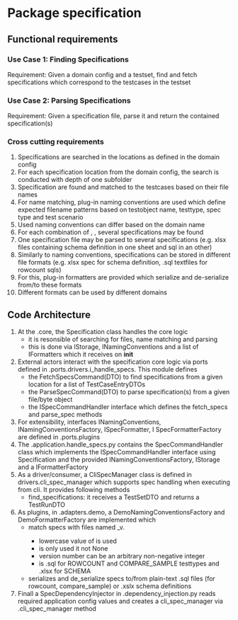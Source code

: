 # Package specification

## Functional requirements

### Use Case 1: Finding Specifications
Requirement: Given a domain config and a testset, find and fetch specifications which correspond to the testcases in the testset

### Use Case 2: Parsing Specifications
Requirement: Given a specification file, parse it and return the contained specification(s)

### Cross cutting requirements
1. Specifications are searched in the locations as defined in the domain config
2. For each specification location from the domain config, the search is conducted with depth of one subfolder
4. Specification are found and matched to the testcases based on their file names
5. For name matching, plug-in naming conventions are used which define expected filename patterns based on testobject name, testtype, spec type and test scenario
6. Used naming conventions can differ based on the domain name
7. For each combination of <testobject>, <testtype>, <scenario> several specifications may be found
8. One specification file may be parsed to several specifications (e.g. xlsx files containing schema definition in one sheet and sql in an other)
9. Similarly to naming conventions, specifications can be stored in different file formats (e.g. xlsx spec for schema definition, .sql textfiles for rowcount sqls)
10. For this, plug-in formatters are provided which serialize and de-serialize from/to these formats
11. Different formats can be used by different domains

## Code Architecture

1. At the .core, the Specification class handles the core logic 
    - it is resonsible of searching for files, name matching and parsing
    - this is done via IStorage, INamingConventions and a list of IFormatters which it receives on __init__
2. External actors interact with the specification core logic via ports defined in .ports.drivers.i_handle_specs. This module defines 
    - the FetchSpecsCommand(DTO) to find specifications from a given location for a list of TestCaseEntryDTOs
    - the ParseSpecCommand(DTO) to parse specification(s) from a given file/byte object
    - the ISpecCommandHandler interface which defines the fetch_specs and parse_spec methods
3. For extensibility, interfaces INamingConventions, INamingConventionsFactory, ISpecFormatter, I SpecFormatterFactory are defined in .ports.plugins
4. The .application.handle_specs.py contains the SpecCommandHandler class which implements the ISpecCommandHandler interface using Specification and the provided INamingConventionsFactory, IStorage and a IFormatterFactory
5. As a driver/consumer, a CliSpecManager class is defined in drivers.cli_spec_manager which supports spec handling when executing from cli. It provides following methods
    - find_specifications: it receives a TestSetDTO and returns a TestRunDTO
6. As plugins, in .adapters.demo, a DemoNamingConventionsFactory and DemoFormatterFactory are implemented which
    - match specs with files named <testobject>_<testtype>_<scenario>_v<N>.<extension>
        - lowercase value of <testtype> is used
        - <scenario> is only used it not None
        - version number <N> can be an arbitrary non-negative integer
        - <extension> is  .sql for ROWCOUNT and COMPARE_SAMPLE testtypes and .xlsx for SCHEMA
    - serializes and de_serialize specs to/from plain-text .sql files (for rowcount, compare_sample) or .xslx schema definitions
6. Finall a SpecDependencyInjector in .dependency_injection.py reads required application config values and creates a cli_spec_manager via .cli_spec_manager method
